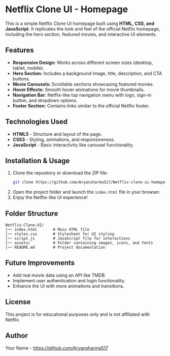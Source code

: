 # Netflix Clone UI - Homepage

This is a simple Netflix Clone UI homepage built using **HTML, CSS, and JavaScript**. It replicates the look and feel of the official Netflix homepage, including the hero section, featured movies, and interactive UI elements.

## Features
- **Responsive Design:** Works across different screen sizes (desktop, tablet, mobile).
- **Hero Section:** Includes a background image, title, description, and CTA buttons.
- **Movie Carousels:** Scrollable sections showcasing featured movies.
- **Hover Effects:** Smooth hover animations for movie thumbnails.
- **Navigation Bar:** Netflix-like top navigation menu with logo, sign-in button, and dropdown options.
- **Footer Section:** Contains links similar to the official Netflix footer.

## Technologies Used
- **HTML5** - Structure and layout of the page.
- **CSS3** - Styling, animations, and responsiveness.
- **JavaScript** - Basic interactivity like carousel functionality.

## Installation & Usage
1. Clone the repository or download the ZIP file:
   ```sh
   git clone https://github.com/Aryansharma517/Netflix-clone-ui-homepage.git
   ```
2. Open the project folder and launch the `index.html` file in your browser.
3. Enjoy the Netflix-like UI experience!

## Folder Structure
```
Netflix-Clone-UI/
│── index.html       # Main HTML file
│── styles.css       # Stylesheet for UI styling
│── script.js        # JavaScript file for interactions
│── assets/          # Folder containing images, icons, and fonts
│── README.md        # Project documentation
```

## Future Improvements
- Add real movie data using an API like TMDB.
- Implement user authentication and login functionality.
- Enhance the UI with more animations and transitions.

## License
This project is for educational purposes only and is not affiliated with Netflix.

## Author
Your Name - https://github.com/Aryansharma517

